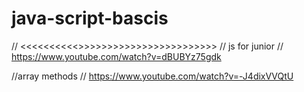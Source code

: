 # java-script-bascis
// <<<<<<<<<<<Reference videos>>>>>>>>>>>>>>>>>>>>>>>>>
//  js for junior 
// https://www.youtube.com/watch?v=dBUBYz75gdk

//array methods
// https://www.youtube.com/watch?v=-J4dixVVQtU 

